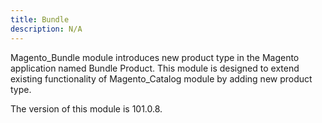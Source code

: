 ```yaml
---
title: Bundle
description: N/A
---
```


Magento_Bundle module introduces new product type in the Magento application named Bundle Product.
This module is designed to extend existing functionality of Magento_Catalog module by adding new product type.

<InlineAlert slots="text" />
The version of this module is 101.0.8.

